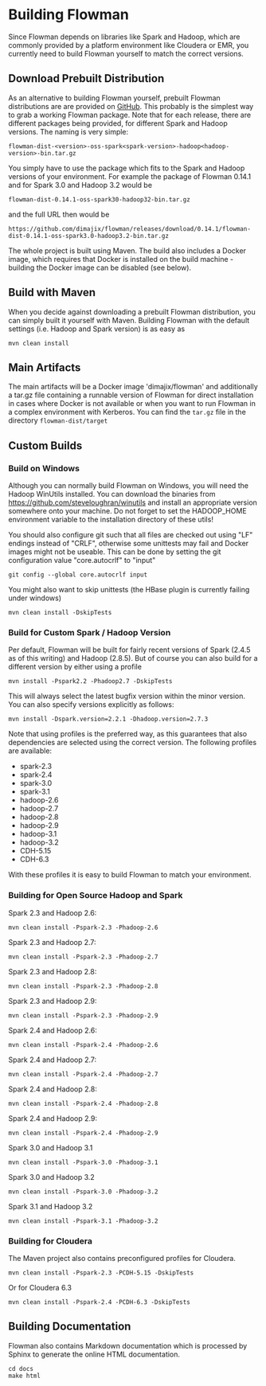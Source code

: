 # Building Flowman

Since Flowman depends on libraries like Spark and Hadoop, which are commonly provided by a platform environment like
Cloudera or EMR,  you currently need to build Flowman yourself to match the correct versions. 

## Download Prebuilt Distribution

As an alternative to building Flowman yourself, prebuilt Flowman distributions are are provided on 
[GitHub](https://github.com/dimajix/flowman/releases). This probably is the simplest way to grab a working Flowman 
package. Note that for each release, there are different packages being provided, for different Spark and Hadoop 
versions. The naming is very simple:
```
flowman-dist-<version>-oss-spark<spark-version>-hadoop<hadoop-version>-bin.tar.gz
```
You simply have to use the package which fits to the Spark and Hadoop versions of your environment. For example the
package of Flowman 0.14.1 and for Spark 3.0 and Hadoop 3.2 would be
```
flowman-dist-0.14.1-oss-spark30-hadoop32-bin.tar.gz
```
and the full URL then would be
```
https://github.com/dimajix/flowman/releases/download/0.14.1/flowman-dist-0.14.1-oss-spark3.0-hadoop3.2-bin.tar.gz
```

The whole project is built using Maven. The build also includes a Docker image, which requires that Docker
is installed on the build machine - building the Docker image can be disabled (see below).

## Build with Maven

When you decide against downloading a prebuilt Flowman distribution, you can simply built it yourself with Maven.
Building Flowman with the default settings (i.e. Hadoop and Spark version) is as easy as

    mvn clean install

## Main Artifacts

The main artifacts will be a Docker image 'dimajix/flowman' and additionally a tar.gz file containing a runnable 
version of Flowman for direct installation in cases where Docker is not available or when you want to run Flowman 
in a complex environment with Kerberos. You can find the `tar.gz` file in the directory `flowman-dist/target`


## Custom Builds

### Build on Windows

Although you can normally build Flowman on Windows, you will need the Hadoop WinUtils installed. You can download
the binaries from https://github.com/steveloughran/winutils and install an appropriate version somewhere onto your 
machine. Do not forget to set the HADOOP_HOME environment variable to the installation directory of these utils!

You should also configure git such that all files are checked out using "LF" endings instead of "CRLF", otherwise
some unittests may fail and Docker images might not be useable. This can be done by setting the git configuration
value "core.autocrlf" to "input"

    git config --global core.autocrlf input
    
You might also want to skip unittests (the HBase plugin is currently failing under windows)

    mvn clean install -DskipTests    


### Build for Custom Spark / Hadoop Version

Per default, Flowman will be built for fairly recent versions of Spark (2.4.5 as of this writing) and Hadoop (2.8.5). 
But of course you can also build for a different version by either using a profile
    
    mvn install -Pspark2.2 -Phadoop2.7 -DskipTests
    
This will always select the latest bugfix version within the minor version. You can also specify versions explicitly 
as follows:    

    mvn install -Dspark.version=2.2.1 -Dhadoop.version=2.7.3
        
Note that using profiles is the preferred way, as this guarantees that also dependencies are selected
using the correct version. The following profiles are available:

* spark-2.3
* spark-2.4
* spark-3.0
* spark-3.1
* hadoop-2.6
* hadoop-2.7
* hadoop-2.8
* hadoop-2.9
* hadoop-3.1
* hadoop-3.2
* CDH-5.15
* CDH-6.3

With these profiles it is easy to build Flowman to match your environment. 

### Building for Open Source Hadoop and Spark

Spark 2.3 and Hadoop 2.6:

    mvn clean install -Pspark-2.3 -Phadoop-2.6
    
Spark 2.3 and Hadoop 2.7:
    
    mvn clean install -Pspark-2.3 -Phadoop-2.7

Spark 2.3 and Hadoop 2.8:

    mvn clean install -Pspark-2.3 -Phadoop-2.8

Spark 2.3 and Hadoop 2.9:

    mvn clean install -Pspark-2.3 -Phadoop-2.9

Spark 2.4 and Hadoop 2.6:

    mvn clean install -Pspark-2.4 -Phadoop-2.6
    
Spark 2.4 and Hadoop 2.7:

    mvn clean install -Pspark-2.4 -Phadoop-2.7

Spark 2.4 and Hadoop 2.8:

    mvn clean install -Pspark-2.4 -Phadoop-2.8

Spark 2.4 and Hadoop 2.9:

    mvn clean install -Pspark-2.4 -Phadoop-2.9

Spark 3.0 and Hadoop 3.1

    mvn clean install -Pspark-3.0 -Phadoop-3.1

Spark 3.0 and Hadoop 3.2

    mvn clean install -Pspark-3.0 -Phadoop-3.2

Spark 3.1 and Hadoop 3.2

    mvn clean install -Pspark-3.1 -Phadoop-3.2


### Building for Cloudera

The Maven project also contains preconfigured profiles for Cloudera.

    mvn clean install -Pspark-2.3 -PCDH-5.15 -DskipTests
    
Or for Cloudera 6.3 

    mvn clean install -Pspark-2.4 -PCDH-6.3 -DskipTests


## Building Documentation

Flowman also contains Markdown documentation which is processed by Sphinx to generate the online HTML documentation.

    cd docs
    make html
